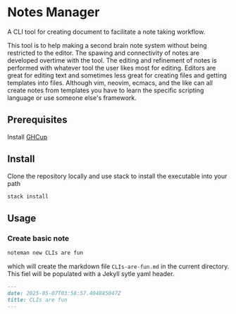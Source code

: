 # Notes Manager

A CLI tool for creating document to facilitate a note taking workflow. 

This tool is to help making a second brain note system without being
restricted to the editor. The spawing and connectivity of notes 
are developed overtime with the tool. The editing and refinement of
notes is performed with whatever tool the user likes most for editing.
Editors are great for editing text and sometimes less great for
creating files and getting templates into files. Although vim,
neovim, ecmacs, and the like can all create notes from templates
you have to learn the specific scripting language or use someone
else's framework.

## Prerequisites

Install [GHCup](https://www.haskell.org/ghcup/)

## Install

Clone the repository locally and use stack to install the executable
into your path

```bash
stack install
```

## Usage

### Create basic note

```bash
noteman new CLIs are fun
```
which will create the markdown file `CLIs-are-fun.md` in the current
directory. This fiel will be populated with a Jekyll sytle yaml
header.

``` markdown
---
date: 2025-05-07T03:58:57.404885047Z
title: CLIs are fun
---
```
